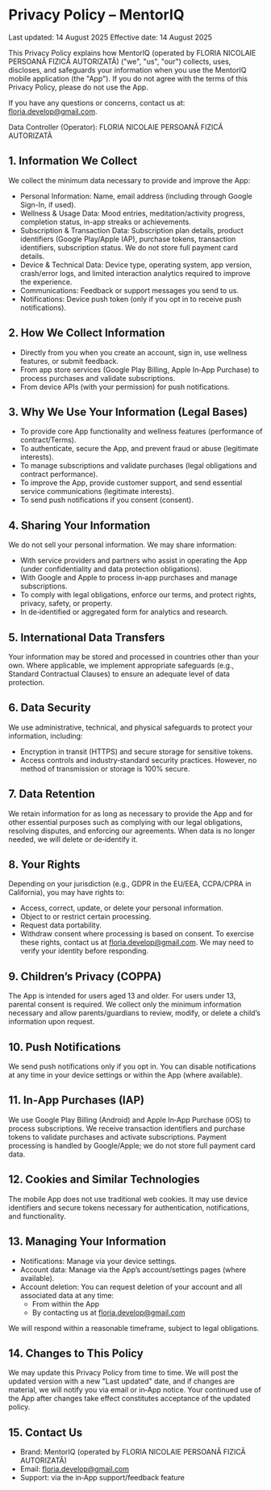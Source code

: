 # Privacy Policy – MentorIQ

Last updated: 14 August 2025
Effective date: 14 August 2025

This Privacy Policy explains how MentorIQ (operated by FLORIA NICOLAIE PERSOANĂ FIZICĂ AUTORIZATĂ) ("we", "us", "our") collects, uses, discloses, and safeguards your information when you use the MentorIQ mobile application (the "App"). If you do not agree with the terms of this Privacy Policy, please do not use the App.

If you have any questions or concerns, contact us at: floria.develop@gmail.com.

Data Controller (Operator): FLORIA NICOLAIE PERSOANĂ FIZICĂ AUTORIZATĂ

## 1. Information We Collect
We collect the minimum data necessary to provide and improve the App:

- Personal Information: Name, email address (including through Google Sign-In, if used).
- Wellness & Usage Data: Mood entries, meditation/activity progress, completion status, in-app streaks or achievements.
- Subscription & Transaction Data: Subscription plan details, product identifiers (Google Play/Apple IAP), purchase tokens, transaction identifiers, subscription status. We do not store full payment card details.
- Device & Technical Data: Device type, operating system, app version, crash/error logs, and limited interaction analytics required to improve the experience.
- Communications: Feedback or support messages you send to us.
- Notifications: Device push token (only if you opt in to receive push notifications).

## 2. How We Collect Information
- Directly from you when you create an account, sign in, use wellness features, or submit feedback.
- From app store services (Google Play Billing, Apple In‑App Purchase) to process purchases and validate subscriptions.
- From device APIs (with your permission) for push notifications.

## 3. Why We Use Your Information (Legal Bases)
- To provide core App functionality and wellness features (performance of contract/Terms).
- To authenticate, secure the App, and prevent fraud or abuse (legitimate interests).
- To manage subscriptions and validate purchases (legal obligations and contract performance).
- To improve the App, provide customer support, and send essential service communications (legitimate interests).
- To send push notifications if you consent (consent).

## 4. Sharing Your Information
We do not sell your personal information. We may share information:
- With service providers and partners who assist in operating the App (under confidentiality and data protection obligations).
- With Google and Apple to process in‑app purchases and manage subscriptions.
- To comply with legal obligations, enforce our terms, and protect rights, privacy, safety, or property.
- In de‑identified or aggregated form for analytics and research.

## 5. International Data Transfers
Your information may be stored and processed in countries other than your own. Where applicable, we implement appropriate safeguards (e.g., Standard Contractual Clauses) to ensure an adequate level of data protection.

## 6. Data Security
We use administrative, technical, and physical safeguards to protect your information, including:
- Encryption in transit (HTTPS) and secure storage for sensitive tokens.
- Access controls and industry‑standard security practices.
However, no method of transmission or storage is 100% secure.

## 7. Data Retention
We retain information for as long as necessary to provide the App and for other essential purposes such as complying with our legal obligations, resolving disputes, and enforcing our agreements. When data is no longer needed, we will delete or de‑identify it.

## 8. Your Rights
Depending on your jurisdiction (e.g., GDPR in the EU/EEA, CCPA/CPRA in California), you may have rights to:
- Access, correct, update, or delete your personal information.
- Object to or restrict certain processing.
- Request data portability.
- Withdraw consent where processing is based on consent.
To exercise these rights, contact us at floria.develop@gmail.com. We may need to verify your identity before responding.

## 9. Children’s Privacy (COPPA)
The App is intended for users aged 13 and older. For users under 13, parental consent is required. We collect only the minimum information necessary and allow parents/guardians to review, modify, or delete a child’s information upon request.

## 10. Push Notifications
We send push notifications only if you opt in. You can disable notifications at any time in your device settings or within the App (where available).

## 11. In‑App Purchases (IAP)
We use Google Play Billing (Android) and Apple In‑App Purchase (iOS) to process subscriptions. We receive transaction identifiers and purchase tokens to validate purchases and activate subscriptions. Payment processing is handled by Google/Apple; we do not store full payment card data.

## 12. Cookies and Similar Technologies
The mobile App does not use traditional web cookies. It may use device identifiers and secure tokens necessary for authentication, notifications, and functionality.

## 13. Managing Your Information
- Notifications: Manage via your device settings.
- Account data: Manage via the App’s account/settings pages (where available).
- Account deletion: You can request deletion of your account and all associated data at any time:
	- From within the App
	- By contacting us at floria.develop@gmail.com

We will respond within a reasonable timeframe, subject to legal obligations.

## 14. Changes to This Policy
We may update this Privacy Policy from time to time. We will post the updated version with a new "Last updated" date, and if changes are material, we will notify you via email or in‑App notice. Your continued use of the App after changes take effect constitutes acceptance of the updated policy.

## 15. Contact Us
- Brand: MentorIQ (operated by FLORIA NICOLAIE PERSOANĂ FIZICĂ AUTORIZATĂ)
- Email: floria.develop@gmail.com
- Support: via the in‑App support/feedback feature
